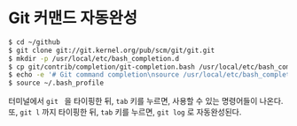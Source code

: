 # Git 커맨드 자동완성

```sh
$ cd ~/github
$ git clone git://git.kernel.org/pub/scm/git/git.git
$ mkdir -p /usr/local/etc/bash_completion.d
$ cp git/contrib/completion/git-completion.bash /usr/local/etc/bash_completion.d/
$ echo -e '# Git command completion\nsource /usr/local/etc/bash_completion.d/git-completion.bash' >> ~/.bash_profile
$ source ~/.bash_profile
```

터미널에서 `git ` 을 타이핑한 뒤, `tab` 키를 누르면, 사용할 수 있는 명령어들이 나온다.
또, `git l` 까지 타이핑한 뒤, `tab` 키를 누르면, `git log` 로 자동완성된다.

